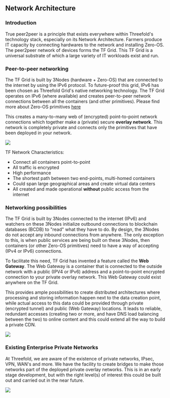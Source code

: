 ## Network Architecture

### Introduction
True peer2peer is a principle that exists everywhere within Threefold's technology stack, especially on its Network Architecture. Farmers produce IT capacity by connecting hardwares to the network and installing Zero-OS. The peer2peer network of devices forms the TF Grid. This TF Grid is a universal substrate of which a large variety of IT workloads exist and run.

### Peer-to-peer networking
The TF Grid is built by 3Nodes (hardware + Zero-OS) that are connected to the internet by using the IPv6 protocol. To future-proof this grid, IPv6 has been chosen as Threefold Grid's native networking technology. The TF Grid operates on IPv6 (where available) and creates peer-to-peer network connections between all the containers (and other primitives). Please find more about Zero-OS primitives [here](https://manual-testnet.threefold.io/#/code) 

This creates a many-to-many web of (encrypted) point-to-point network connections which together make a (private) secure __overlay network__. This network is completely private and connects only the primitives that have been deployed in your network.

![](./img/network_architecture2.png)

TF Network Characteristics:
- Connect all containers point-to-point
- All traffic is encrypted
- High performance
- The shortest path between two end-points, multi-homed containers
- Could span large geographical areas and create virtual data centers
- All created and made operational **without** public access from the internet

### Networking possibilities 
The TF Grid is built by 3Nodes connected to the internet (IPv6) and watchers on these 3Nodes initialize outbound connections to blockchain databases (BCDB) to "read" what they have to do. By design, the 3Nodes do not accept any inbound connections from anywhere. The only exception to this, is when public services are being built on these 3Nodes, then containers (or other Zero-OS primitives) need to have a way of accepting (IPv4 or IPv6) connections.

To facilitate this need, TF Grid has invented a feature called the __Web Gateway__. The Web Gateway is a container that is connected to the outside network with a public (IPV4 or IPv6) address and a point-to-point encrypted connection to your private overlay network. This Web Gateway could exist anywhere on the TF Grid.

This provides ample possibilities to create distributed architectures where processing and storing information happen next to the data creation point, while actual access to this data could be provided through private (encrypted tunnel) and public (Web Gateway) locations. It leads to reliable, redundant accesses (creating two or more, and have DNS load balancing between the two) to online content and this could extend all the way to build a private CDN.

![](./img/network_architecture4.png)

### Existing Enterprise Private Networks
At Threefold, we are aware of the existence of private networks, IPsec, VPN, WAN's and more. We have the facility to create bridges to make those networks part of the deployed private overlay networks. This is in an early stage development, but with the right level(s) of interest this could be built out and carried out in the near future.

![](./img/network_architecture.png)